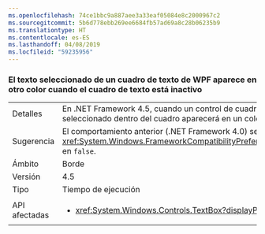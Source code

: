 ```yaml
---
ms.openlocfilehash: 74ce1bbc9a887aee3a33eaf05084e8c2000967c2
ms.sourcegitcommit: 5b6d778ebb269ee6684fb57ad69a8c28b06235b9
ms.translationtype: HT
ms.contentlocale: es-ES
ms.lasthandoff: 04/08/2019
ms.locfileid: "59235956"
---
```

### <a name="wpf-textbox-selected-text-appears-a-different-color-when-the-text-box-is-inactive"></a>El texto seleccionado de un cuadro de texto de WPF aparece en otro color cuando el cuadro de texto está inactivo

|   |   |
|---|---|
|Detalles|En .NET Framework 4.5, cuando un control de cuadro de texto de WPF está inactivo (sin el foco), el texto seleccionado dentro del cuadro aparecerá en un color diferente al que lo haría con el control activo.|
|Sugerencia|El comportamiento anterior (.NET Framework 4.0) se puede restaurar si se establece la propiedad <xref:System.Windows.FrameworkCompatibilityPreferences.AreInactiveSelectionHighlightBrushKeysSupported> en <code>false</code>.|
|Ámbito|Borde|
|Versión|4.5|
|Tipo|Tiempo de ejecución|
|API afectadas|<ul><li><xref:System.Windows.Controls.TextBox?displayProperty=nameWithType></li></ul>|
